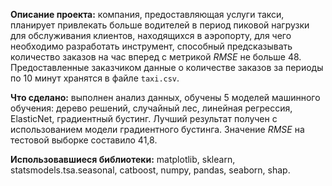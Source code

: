 **Описание проекта:** компания, предоставляющая услуги такси, планирует привлекать больше водителей в период пиковой нагрузки для обслуживания клиентов, находящихся в аэропорту, для чего необходимо разработать инструмент, способный предсказывать количество заказов на час вперед с метрикой *RMSE* не больше 48. Предоставленные заказчиком данные о количестве заказов за периоды по 10 минут хранятся в файле `taxi.csv`.

**Что сделано:** выполнен анализ данных, обучены 5 моделей машинного обучения: дерево решений, случайный лес, линейная регрессия, ElasticNet, градиентный бустинг. Лучший результат получен с использованием модели градиентного бустинга. Значение *RMSE* на тестовой выборке составило 41,8.

**Использовавшиеся библиотеки:** matplotlib, sklearn, statsmodels.tsa.seasonal, catboost, numpy, pandas, seaborn, shap.
